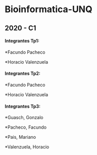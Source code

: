 # Bioinformatica-UNQ


## 2020 - C1 ##


#### Integrantes Tp1: ####

*Facundo Pacheco

*Horacio Valenzuela

#### Integrantes Tp2: ####

*Facundo Pacheco

*Horacio Valenzuela

#### Integrantes Tp3: ####

*Guasch, Gonzalo

*Pacheco, Facundo 

*Pais, Mariano

*Valenzuela, Horacio 

